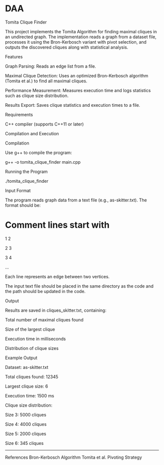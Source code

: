 # DAA
Tomita Clique Finder

This project implements the Tomita Algorithm for finding maximal cliques in an undirected graph. The implementation reads a graph from a dataset file, processes it using the Bron-Kerbosch variant with pivot selection, and outputs the discovered cliques along with statistical analysis.

Features


Graph Parsing: Reads an edge list from a file.

Maximal Clique Detection: Uses an optimized Bron-Kerbosch algorithm (Tomita et al.) to find all maximal cliques.

Performance Measurement: Measures execution time and logs statistics such as clique size distribution.

Results Export: Saves clique statistics and execution times to a file.


Requirements


C++ compiler (supports C++11 or later)


Compilation and Execution

Compilation


Use g++ to compile the program:

 g++ -o tomita_clique_finder main.cpp
	

Running the Program

 ./tomita_clique_finder
	

Input Format

The program reads graph data from a text file (e.g., as-skitter.txt). The format should be:

# Comment lines start with #

1 2

2 3

3 4

...

Each line represents an edge between two vertices.

The input text file should be placed in the same directory as the code and the path should be updated in the code.

Output

Results are saved in cliques_skitter.txt, containing:

Total number of maximal cliques found

Size of the largest clique

Execution time in milliseconds

Distribution of clique sizes


Example Output

Dataset: as-skitter.txt

Total cliques found: 12345

Largest clique size: 6

Execution time: 1500 ms

Clique size distribution:

Size 3: 5000 cliques

Size 4: 4000 cliques

Size 5: 2000 cliques

Size 6: 345 cliques

-----------------------------

References
Bron-Kerbosch Algorithm
Tomita et al. Pivoting Strategy

